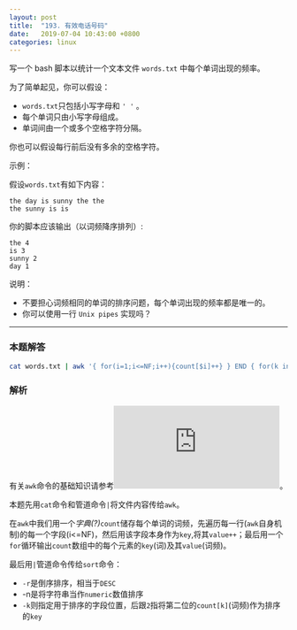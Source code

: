```yaml
---
layout: post
title:  "193. 有效电话号码"
date:   2019-07-04 10:43:00 +0800
categories: linux
---
```


写一个 bash 脚本以统计一个文本文件 `words.txt` 中每个单词出现的频率。

为了简单起见，你可以假设：

- `words.txt`只包括小写字母和 `' '` 。
- 每个单词只由小写字母组成。
- 单词间由一个或多个空格字符分隔。

你也可以假设每行前后没有多余的空格字符。

示例：  

假设`words.txt`有如下内容：

```text
the day is sunny the the
the sunny is is
```

你的脚本应该输出（以词频降序排列）: 

```text
the 4
is 3
sunny 2
day 1
```

说明：

- 不要担心词频相同的单词的排序问题，每个单词出现的频率都是唯一的。
- 你可以使用一行 `Unix pipes` 实现吗？

---

### 本题解答

```sh
cat words.txt | awk '{ for(i=1;i<=NF;i++){count[$i]++} } END { for(k in count){print k" "count[k]} }' | sort -rnk 2
```

### 解析

有关`awk`命令的基础知识请参考![上一篇博文](https://www.cocobolo.top/linux/2019/07/04/194.-%E8%BD%AC%E7%BD%AE%E6%96%87%E4%BB%B6.html)。

本题先用`cat`命令和管道命令`|`将文件内容传给`awk`。

在`awk`中我们用一个*字典(?)*`count`储存每个单词的词频，先遍历每一行(`awk`自身机制)的每一个字段(i<=NF)，然后用该字段本身作为`key`,将其`value++`；最后用一个`for`循环输出`count`数组中的每个元素的`key`(词)及其`value`(词频)。

最后用`|`管道命令传给`sort`命令：

- `-r`是倒序排序，相当于`DESC`
- -n是将字符串当作`numeric`数值排序
- `-k`则指定用于排序的字段位置，后跟`2`指将第二位的`count[k]`(词频)作为排序的`key`
